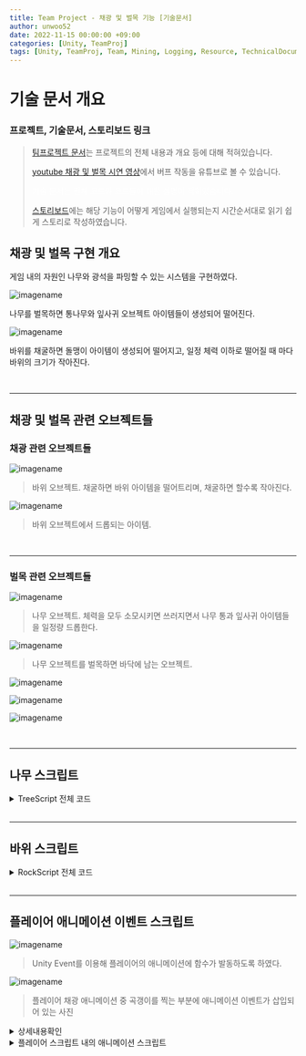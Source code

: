 ```yaml
---
title: Team Project - 채광 및 벌목 기능 [기술문서]
author: unwoo52
date: 2022-11-15 00:00:00 +09:00
categories: [Unity, TeamProj]
tags: [Unity, TeamProj, Team, Mining, Logging, Resource, TechnicalDocument, Docs, Document]
---
```


# 기술 문서 개요

### 프로젝트, 기술문서, 스토리보드 링크

> [팀프로젝트 문서](https://unwoo52.github.io/posts/Team-Project-About/)는 프로젝트의 전체 내용과 개요 등에 대해 적혀있습니다.
>
> [youtube 채광 및 벌목 시연 영상](https://youtu.be/XYon_3MIK5E?t=92)에서 버프 작동을 유튜브로 볼 수 있습니다.
>
> <span style="color:ffffff">기술 문서는 전체 코드와 코드들에 대한 설명이 적혀있습니다.</span>
> 
> [스토리보드]()에는 해당 기능이 어떻게 게임에서 실행되는지 시간순서대로 읽기 쉽게 스토리로 작성하였습니다.

## 채광 및 벌목 구현 개요

게임 내의 자원인 나무와 광석을 파밍할 수 있는 시스템을 구현하였다.

![imagename](/assets/image/Project/TeamProject/MiningAndLoggingSystem/000.gif)

나무를 벌목하면 통나무와 잎사귀 오브젝트 아이템들이 생성되어 떨어진다.

![imagename](/assets/image/Project/TeamProject/MiningAndLoggingSystem/000-1.gif)

바위를 채굴하면 돌맹이 아이템이 생성되어 떨어지고, 일정 체력 이하로 떨어질 때 마다 바위의 크기가 작아진다.


<br>

----------


## 채광 및 벌목 관련 오브젝트들

### 채광 관련 오브젝트들

![imagename](/assets/image/Project/TeamProject/MiningAndLoggingSystem/001.png)

> 바위 오브젝트. 채굴하면 바위 아이템을 떨어트리며, 채굴하면 할수록 작아진다.

![imagename](/assets/image/Project/TeamProject/MiningAndLoggingSystem/001-1.png)

> 바위 오브젝트에서 드롭되는 아이템.

<br>

-------------

### 벌목 관련 오브젝트들

![imagename](/assets/image/Project/TeamProject/MiningAndLoggingSystem/002.png)

> 나무 오브젝트. 체력을 모두 소모시키면 쓰러지면서 나무 통과 잎사귀 아이템들을 일정량 드롭한다.

![imagename](/assets/image/Project/TeamProject/MiningAndLoggingSystem/002-1.png)

> 나무 오브젝트를 벌목하면 바닥에 남는 오브젝트.

![imagename](/assets/image/Project/TeamProject/MiningAndLoggingSystem/002-2.png)

![imagename](/assets/image/Project/TeamProject/MiningAndLoggingSystem/002-3.png)

![imagename](/assets/image/Project/TeamProject/MiningAndLoggingSystem/002-4.png)



<br>

----------



## 나무 스크립트

<details>
<summary>TreeScript 전체 코드</summary>
<div markdown="1">

```cs
using System.Collections;
using System.Collections.Generic;
using UnityEngine;

public class TreeScript : MonoBehaviour
{
    [SerializeField] GameObject TrunkBottom;
    [SerializeField] GameObject TrunkCylinder;
    [SerializeField] GameObject Bush1;
    [SerializeField] GameObject Leaf;

    [SerializeField] int numberLeaf;
    [SerializeField] int numberBush;

    [SerializeField] int numberTreeEffect;
    [SerializeField] float distanceGapofCylinder;

    [SerializeField] private float maxHp;
    [SerializeField] private float curHp;

    public Vector3 positionLeaf;
    public Vector3 positionTrunkBottom;
    public Vector3 positionTrunkCylinder;

    //TestField 
    public float RotationValue;

    private GameObject[] leafList;
    // Start is called before the first frame update
    void Start()
    {
        curHp = maxHp;
    }

    public void DamtoTree(float f)
    {
        curHp -= f;
        if (curHp == 0) TreeDestroy();
    }

    void TreeDestroy()
    {
        leafList = new GameObject[(numberBush + numberLeaf) * numberTreeEffect];
        if (TryGetComponent<CapsuleCollider>(out var cc)) Destroy(cc);
        if (TryGetComponent<MeshRenderer>(out var mr)) Destroy(mr);
        if (TryGetComponent<MeshFilter>(out var mf)) Destroy(mf);
        TreeDestroyEffect();
    }

    void TreeDestroyEffect()
    {
        Instantiate(TrunkBottom, transform.position + positionTrunkBottom, transform.rotation);
        for (int i = 0; i < numberTreeEffect; i++)
        {
            InstanteTreeEffect(transform.position + new Vector3(0, i * distanceGapofCylinder, 0) , i);
        }
        StartCoroutine(CleaningBushandLeaf());
    }

    void InstanteTreeEffect(Vector3 position, int i)
    {
        Instantiate(TrunkCylinder, position + positionTrunkCylinder, TrunkCylinder.transform.rotation);
        int tempNumberBush = numberBush;
        int tempNumberLeaf = numberLeaf;

        while (tempNumberBush > 0)
        {
            GameObject obj = Instantiate(Bush1,
                position + positionLeaf + new Vector3(Random.Range(-3, 3), Random.Range(0, 3), Random.Range(-3, 3)),
                new Quaternion(Random.Range(0, RotationValue), Random.Range(0, RotationValue), Random.Range(0, RotationValue), 0));
            leafList[(numberBush + numberLeaf) * i + numberLeaf + tempNumberBush - 1] = obj;
            tempNumberBush--;
        }
        while (tempNumberLeaf > 0)
        {
            GameObject obj = Instantiate(Leaf,
                position + positionLeaf + new Vector3(Random.Range(-3, 3), Random.Range(0, 3), Random.Range(-3, 3)),
                new Quaternion(Random.Range(0, RotationValue), Random.Range(0, RotationValue), Random.Range(0, RotationValue), 0));
            leafList[(numberBush + numberLeaf) * i + tempNumberLeaf - 1] = obj;
            tempNumberLeaf--;
        }
    }
    // 땅에 떨어진 잎과 풀을 일정 시간 이후에 모두 제거
    IEnumerator CleaningBushandLeaf()
    {
        yield return new WaitForSeconds(5);
        foreach(GameObject obj in leafList)
        {
            Destroy(obj.gameObject);
            //or obj.FadeLeaf();
        }
    }
}
```

</div>
</details>

<br>

----------




## 바위 스크립트

<details>
<summary>RockScript 전체 코드</summary>
<div markdown="1">

```cs
using System.Collections;
using System.Collections.Generic;
using UnityEngine;

public class RockScript : MonoBehaviour
{
    [SerializeField] private Mesh[] MeshList;
    [SerializeField] private Vector3[] ScaleList;
    [SerializeField] private GameObject DropItem;
    [SerializeField] private int curStoneSizeLevel;

    [SerializeField] private int stoneMaxSize;
    [SerializeField] private int numofDestroyDropItem;

    [SerializeField] private float maxHp;
    [SerializeField] private float curHp;
    [SerializeField] private float maxCuttingHp;
    [SerializeField] private float cuttingHp;
    [SerializeField] private float maxCrackHp;
    [SerializeField] private float crackHp;
    //TestField
    public float testPower;//튕겨져나가는 힘
    
    private void Start()
    {
        curHp = maxHp;
        curStoneSizeLevel = stoneMaxSize;
        cuttingHp = maxCuttingHp;
        crackHp = maxCrackHp;
    }
    void ChangeStoneSize(int i)
    {
        if (TryGetComponent<MeshFilter>(out var rockMeshFilter))
            rockMeshFilter.mesh = MeshList[i];
        if(TryGetComponent<MeshCollider>(out var rockMeshCollider))
            rockMeshCollider.sharedMesh = MeshList[i - 1];
        if(TryGetComponent<Transform>(out var rockTransform))
            rockTransform.localScale = ScaleList[i - 1];
    }
    public void DamToRock(Ray ray, Vector3 hit, float Dmg)
    {
        if (Dmg <= 0) Dmg = 0;
        cuttingHp -= Dmg;
        crackHp -= Dmg;
        if (crackHp <= 0)
        {
            int temp = CalculateTempHp(ref crackHp, ref maxCrackHp);
            while(temp > 0 && curHp > 0)
            {
                Dmg -= maxCrackHp;
                curHp -= maxCrackHp;
                instantiateDropItem(ray, hit);
                temp--;
            }
            curHp -= Dmg;
        }
        if(cuttingHp <= 0 && curHp > 0)
        {
            int temp = CalculateTempHp(ref cuttingHp, ref maxCuttingHp);
            curStoneSizeLevel -= temp;
            ChangeStoneSize(curStoneSizeLevel);
        }
        if (curHp <= 0) RockDestroyMethod();
    }
    private void instantiateDropItem(Ray ray, Vector3 hit)
    {
        GameObject obj = Instantiate(DropItem, hit, new Quaternion(Random.Range(0, 360), Random.Range(0, 360), Random.Range(0, 360), 0));
        if (obj.TryGetComponent<Rigidbody>(out var rigid))
        {
            rigid.AddForce(-ray.direction * testPower, ForceMode.VelocityChange);
        }
        obj.transform.localScale = new Vector3(0.2f, 0.2f, 0.2f);
    }
    /// <summary>
    /// curTempHp보다 높은 데미지를 받아 curTempHp가 음수가 되었을 때
    /// maxTempHp의 몇배에 해당하는 데미지인지를 계산해 리턴
    /// </summary>
    /// <param name="curTempHp"></param>
    /// <param name="maxTempHp"></param>
    /// <returns>recover가 반복된 횟수</returns>
    private int CalculateTempHp(ref float curTempHp, ref float maxTempHp)
    {
        if (curTempHp > 0) return 0;
        int temp = 0;
        while(curTempHp <= 0)
        {
            curTempHp += maxTempHp;
            temp++;
        }
        return temp;
    }

    private void RockDestroyMethod()
    {
        if (TryGetComponent<MeshCollider>(out var mc)) Destroy(mc);
        if (TryGetComponent<MeshRenderer>(out var mr)) Destroy(mr);
        if (TryGetComponent<MeshFilter>(out var mf)) Destroy(mf);
        for (int i = 0; i < numofDestroyDropItem; i++)
        {
            Ray ray = new Ray(Vector3.zero, new Vector3(Random.Range(0, 1), Random.Range(0, 1), Random.Range(0, 1)));
            Vector3 hit = transform.position;
            instantiateDropItem(ray, hit);
        }
        //드롭템이 사라졌는지 1초마다 체크,
        //모두 사라졌다면 자기 자신 파괴
    }
}
```

</div>
</details>

<br>

----------


## 플레이어 애니메이션 이벤트 스크립트

![imagename](/assets/image/Project/TeamProject/MiningAndLoggingSystem/003.png)

> Unity Event를 이용해 플레이어의 애니메이션에 함수가 발동하도록 하였다.

![imagename](/assets/image/Project/TeamProject/MiningAndLoggingSystem/003.png)

> 플레이어 채광 애니메이션 중 곡갱이를 찍는 부분에 애니메이션 이벤트가 삽입되어 있는 사진


<details>
<summary>상세내용확인</summary>
<div markdown="1">

```cs
using System.Collections;
using System.Collections.Generic;
using UnityEngine;
using UnityEngine.Events;

public class AnimEvent : MonoBehaviour
{
    public UnityEvent Mining = null;
    public UnityEvent TreeGet = null;

	...

    public void MiningAnimEvent()
    {
        Mining?.Invoke();
    }
    public void MiningTreeEvent()
    {
        TreeGet?.Invoke();
    }
	...
}

```

</div>
</details>


<details>
<summary>플레이어 스크립트 내의 애니메이션 스크립트</summary>
<div markdown="1">

```cs
public void AnimDamageTpRock()
{
    Mining mining = _mouseInput.Mining;
    if (mining.RockScript != null)
    {
        mining.RockScript.DamToRock(mining.RockHitRay, mining.RockHitVector, PlayerScript.PlayerInstance.myInfo.PowerMining_Origin);
    }
}
public void AnimDamageToTree()
{
    Mining mining = _mouseInput.Mining;
    if (mining.TreeScript != null)
    {
        mining.TreeScript.DamtoTree(50f);
    }
}
```

</div>
</details>
